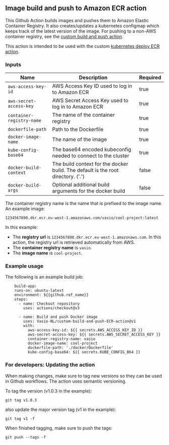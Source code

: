 ## Image build and push to Amazon ECR action

This Github Action builds images and pushes them to Amazon Elastic Container Registry.
It also creates/updates a kubernetes configmap which keeps track of the latest version of the image.
For pushing to a non-AWS container registry, see the [custom build and push action](https://github.com/Vasio-NL/custom-build-and-push-action).

This action is intended to be used with the custom [kubernetes deploy ECR action](https://github.com/Vasio-NL/custom-k8s-deploy-ECR-action).


### Inputs

| Name | Description                                                                     | Required |
| --- |---------------------------------------------------------------------------------| --- |
| `aws-access-key-id` | AWS Access Key ID used to log in to Amazon ECR                                                  | true |
| `aws-secret-access-key` | AWS Secret Access Key used to log in to Amazon ECR                                             | true |
| `container-registry-name` | The name of the container registry                                            | true |
| `dockerfile-path` | Path to the Dockerfile                                                          | true |
| `docker-image-name` | The name of the image                                                           | true |
| `kube-config-base64` | The base64 encoded kubeconfig needed to connect to the cluster                  | true |
| `docker-build-context` | The build context for the docker build. The default is the root directory. ('.') | false |
| `docker-build-args` | Optional additional build arguments for the docker build                        | false |

The container registry name is the name that is prefixed to the image name. An example image:

`1234567890.dkr.ecr.eu-west-1.amazonaws.com/vasio/cool-project:latest`

In this example:
- The <b>registry url</b> is `1234567890.dkr.ecr.eu-west-1.amazonaws.com`. In this action, the registry url is retrieved automatically from AWS.
- The <b>container registry name</b> is `vasio`.
- The <b>image name</b> is `cool-project`.


### Example usage

The following is an example build job:

```
    build-app:
    runs-on: ubuntu-latest
    environment: ${{github.ref_name}}
    steps:
      - name: Checkout repository
        uses: actions/checkout@v3

      - name: Build and push Docker image
        uses: Vasio-NL/custom-build-and-push-ECR-action@v1
        with:
          aws-access-key-id: ${{ secrets.AWS_ACCESS_KEY_ID }}
          aws-secret-access-key: ${{ secrets.AWS_SECRET_ACCESS_KEY }}
          container-registry-name: vasio
          docker-image-name: cool-project
          dockerfile-path: './docker/Dockerfile'
          kube-config-base64: ${{ secrets.KUBE_CONFIG_B64 }}
```

### For developers: Updating the action
When making changes, make sure to tag new versions so they can be used in Github workflows. The action uses semantic versioning.

To tag the version (v1.0.3 in the example):

`git tag v1.0.3`

also update the major version tag (v1 in the example):

`git tag v1 -f`

When finished tagging, make sure to push the tags:

`git push --tags -f`
